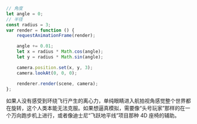 
```js
// 角度
let angle = 0;
// 半径
const radius = 3;
var render = function () {
    requestAnimationFrame(render);

    angle += 0.01;
    let x = radius * Math.cos(angle);
    let y = radius * Math.sin(angle);

    camera.position.set(x, y, 3);
    camera.lookAt(0, 0, 0);

    renderer.render(scene, camera);
};
```

如果人没有感受到环绕飞行产生的离心力，单纯眼睛进入航拍视角感觉整个世界都在旋转，这个人类本能无法克服。如果想逼真模拟，需要像“头号玩家”那样的在一个万向跑步机上进行，或者像迪士尼“飞跃地平线”项目那种 4D 座椅的辅助。
